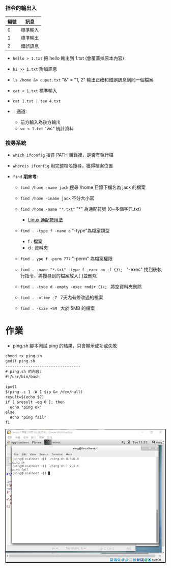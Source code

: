### 指令的輸出入

編號 | 訊息
-----|------
0|標準輸入
1|標準輸出
2|錯誤訊息

* `hello > 1.txt` 把 hello 輸出到 1.txt (會覆蓋掉原本內容)

* `hi >> 1.txt` 附加訊息

* `ls /home &> ouput.txt` "&" = "1, 2" 輸出正確和錯誤訊息到同一個檔案

* `cat < 1.txt` 標準輸入

* `cat 1.txt | tee 4.txt`

* `|` 通道:

  * 前方輸入為後方輸出
  * `wc < 1.txt` "wc" 統計資料 
 
### 搜尋系統

* `which ifconfig` 搜尋 PATH 目錄裡，是否有執行檔

* `whereis ifconfig` 用完整檔名搜尋，獲得檔案位置

* `find` **期末考**:

  * `find /home -name jack` 搜尋 /home 目錄下檔名為 jack 的檔案
  
  * `find /home -iname jack` 不分大小寫
  
  * `find /home -name "*.txt"` "\*" 為通配符號 (0~多個字元.txt)
  
    * [Linux 通配符用法](https://blog.csdn.net/magi1201/article/details/76065370)
  
  * `find . -type f -name a` "-type"為檔案類型 
  
    * f : 檔案
    * d : 資料夾
    
  * `find . ype f -perm 777` "-perm" 為檔案權限 
  
  * `find . -name "*.txt" -type f -exec rm -f {}\; ` "-exec" 找到後執行指令，將搜尋到的檔案放入{ }並刪除
  
  * `find . -tyoe d -empty -exec rmdir {}\; ` 將空資料夾刪除
  
  * `find . -mtime -7 ` 7天內有修改過的檔案
  
  * `find . -size +5M ` 大於 5MB 的檔案
  
# 作業

* ping.sh 腳本測試 ping 的結果，只會顯示成功或失敗

```
chmod +x ping.sh
gedit ping.sh
---------------------------------
# ping.sh 的內容:
#!/usr/bin/bash

ip=$1
$(ping -c 1 -W 1 $ip &> /dev/null)
result=$(echo $?)
if [ $result -eq 0 ]; then
  echo "ping ok"
else
  echo "ping fail"
fi
```

![image](ping.sh.jpg)

